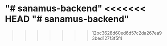 "# sanamus-backend" 
<<<<<<< HEAD
"# sanamus-backend" 
=======
>>>>>>> 12bc3628d60ed6d57c2da267ea93bed127f3f5f4
